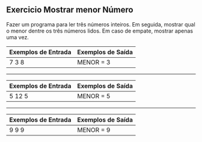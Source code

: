 ## Exercicio Mostrar menor Número
Fazer um programa para ler três números inteiros. Em seguida, mostrar qual o menor dentre os três números lidos. Em caso de empate, mostrar apenas uma vez.

| Exemplos de Entrada | 	Exemplos de Saída  |
| ------------- | ------------- |
| 7 3 8  | MENOR = 3  |

----------------------------------------------------
| Exemplos de Entrada | 	Exemplos de Saída  |
| ------------- | ------------- |
| 5 12 5  | MENOR = 5  |

----------------------------------------------------
| Exemplos de Entrada | 	Exemplos de Saída  |
| ------------- | ------------- |
| 9 9 9  | MENOR = 9  |



